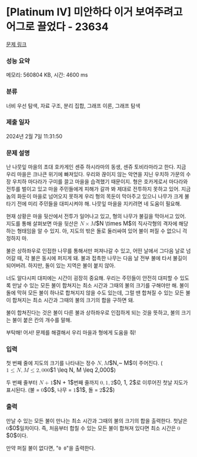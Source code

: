 # [Platinum IV] 미안하다 이거 보여주려고 어그로 끌었다 - 23634 

[문제 링크](https://www.acmicpc.net/problem/23634) 

### 성능 요약

메모리: 560804 KB, 시간: 4600 ms

### 분류

너비 우선 탐색, 자료 구조, 분리 집합, 그래프 이론, 그래프 탐색

### 제출 일자

2024년 2월 7일 11:31:50

### 문제 설명

<p>난 나뭇잎 마을의 초대 호카게인 센쥬 하시라마의 동생, 센쥬 토비라마라고 한다. 지금 우리 마을은 크나큰 위기에 빠져있다. 우리와 끊이지 않는 악연을 지닌 우치하 가문의 수장 우치하 마다라가 구미를 끌고 마을을 습격했기 때문이지. 형은 호카게로서 마다라와 전투를 벌이고 있고 마을 주민들에게 피해가 갈까 봐 제대로 전투하지 못하고 있어. 지금 놈의 화둔이 마을로 넘어오지 못하게 우리 형의 목둔이 막아주고 있으니 나무가 크게 불타기 전에 미리 주민들을 대피시켜야 해. 나뭇잎 마을을 지키려면 네 도움이 필요해. </p>

<p>현재 상황은 마을 뒷산에서 전투가 일어나고 있고, 형의 나무가 불길을 막아서고 있어. 지도를 통해 살펴보면 마을 뒷산은 <mjx-container class="MathJax" jax="CHTML" style="font-size: 109%; position: relative;"><mjx-math class="MJX-TEX" aria-hidden="true"><mjx-mi class="mjx-i"><mjx-c class="mjx-c1D441 TEX-I"></mjx-c></mjx-mi><mjx-mo class="mjx-n" space="3"><mjx-c class="mjx-cD7"></mjx-c></mjx-mo><mjx-mi class="mjx-i" space="3"><mjx-c class="mjx-c1D440 TEX-I"></mjx-c></mjx-mi></mjx-math><mjx-assistive-mml unselectable="on" display="inline"><math xmlns="http://www.w3.org/1998/Math/MathML"><mi>N</mi><mo>×</mo><mi>M</mi></math></mjx-assistive-mml><span aria-hidden="true" class="no-mathjax mjx-copytext">$N \times M$</span></mjx-container>의 직사각형의 격자에 해당하는 형태임을 알 수 있지. 아, 지도의 밖은 돌로 둘러싸여 있어 불이 퍼질 수 없으니 걱정하지 마.</p>

<p>불은 상하좌우로 인접한 나무를 통해서만 퍼져나갈 수 있고, 어떤 날에서 그다음 날로 넘어갈 때, 각 불은 동시에 퍼지게 돼. 불과 접촉한 나무는 다음 날 전부 불에 타서 불길이 되어버려. 하지만, 돌이 있는 지역은 불이 붙지 않아. </p>

<p>너도 알다시피 대피에는 시간이 굉장히 중요해. 우리는 주민들이 안전히 대피할 수 있도록 만날 수 있는 모든 불이 합쳐지는 최소 시간과 그때의 불의 크기를 구해야만 해. 불이 돌에 막혀 모든 불이 하나로 합쳐지지 않을 수도 있는데, 그럴 땐 합쳐질 수 있는 모든 불이 합쳐지는 최소 시간과 그때의 불의 크기의 합을 구하면 돼.</p>

<p>불이 합쳐진다는 것은 불이 다른 불과 상하좌우로 인접하게 되는 것을 뜻하고, 불의 크기는 불이 붙은 칸의 개수를 말해.</p>

<p>부탁해! 어서! 문제를 해결해서 우리 마을과 형에게 도움을 줘!</p>

### 입력 

 <p>첫 번째 줄에 지도의 크기를 나타내는 정수 <mjx-container class="MathJax" jax="CHTML" style="font-size: 109%; position: relative;"><mjx-math class="MJX-TEX" aria-hidden="true"><mjx-mi class="mjx-i"><mjx-c class="mjx-c1D441 TEX-I"></mjx-c></mjx-mi><mjx-mo class="mjx-n"><mjx-c class="mjx-c2C"></mjx-c></mjx-mo><mjx-mtext class="mjx-n" space="2"><mjx-c class="mjx-cA0"></mjx-c></mjx-mtext><mjx-mi class="mjx-i"><mjx-c class="mjx-c1D440 TEX-I"></mjx-c></mjx-mi></mjx-math><mjx-assistive-mml unselectable="on" display="inline"><math xmlns="http://www.w3.org/1998/Math/MathML"><mi>N</mi><mo>,</mo><mtext> </mtext><mi>M</mi></math></mjx-assistive-mml><span aria-hidden="true" class="no-mathjax mjx-copytext">$N,~ M$</span></mjx-container>이 주어진다. (<mjx-container class="MathJax" jax="CHTML" style="font-size: 109%; position: relative;"><mjx-math class="MJX-TEX" aria-hidden="true"><mjx-mn class="mjx-n"><mjx-c class="mjx-c31"></mjx-c></mjx-mn><mjx-mo class="mjx-n" space="4"><mjx-c class="mjx-c2264"></mjx-c></mjx-mo><mjx-mi class="mjx-i" space="4"><mjx-c class="mjx-c1D441 TEX-I"></mjx-c></mjx-mi><mjx-mo class="mjx-n"><mjx-c class="mjx-c2C"></mjx-c></mjx-mo><mjx-mi class="mjx-i" space="2"><mjx-c class="mjx-c1D440 TEX-I"></mjx-c></mjx-mi><mjx-mo class="mjx-n" space="4"><mjx-c class="mjx-c2264"></mjx-c></mjx-mo><mjx-mn class="mjx-n" space="4"><mjx-c class="mjx-c32"></mjx-c></mjx-mn><mjx-mo class="mjx-n"><mjx-c class="mjx-c2C"></mjx-c></mjx-mo><mjx-mn class="mjx-n" space="2"><mjx-c class="mjx-c30"></mjx-c><mjx-c class="mjx-c30"></mjx-c><mjx-c class="mjx-c30"></mjx-c></mjx-mn></mjx-math><mjx-assistive-mml unselectable="on" display="inline"><math xmlns="http://www.w3.org/1998/Math/MathML"><mn>1</mn><mo>≤</mo><mi>N</mi><mo>,</mo><mi>M</mi><mo>≤</mo><mn>2</mn><mo>,</mo><mn>000</mn></math></mjx-assistive-mml><span aria-hidden="true" class="no-mathjax mjx-copytext">$1 \leq N, M \leq 2,000$</span></mjx-container>)</p>

<p>두 번째 줄부터 <mjx-container class="MathJax" jax="CHTML" style="font-size: 109%; position: relative;"><mjx-math class="MJX-TEX" aria-hidden="true"><mjx-mi class="mjx-i"><mjx-c class="mjx-c1D441 TEX-I"></mjx-c></mjx-mi><mjx-mo class="mjx-n" space="3"><mjx-c class="mjx-c2B"></mjx-c></mjx-mo><mjx-mn class="mjx-n" space="3"><mjx-c class="mjx-c31"></mjx-c></mjx-mn></mjx-math><mjx-assistive-mml unselectable="on" display="inline"><math xmlns="http://www.w3.org/1998/Math/MathML"><mi>N</mi><mo>+</mo><mn>1</mn></math></mjx-assistive-mml><span aria-hidden="true" class="no-mathjax mjx-copytext">$N + 1$</span></mjx-container>번째 줄까지 <mjx-container class="MathJax" jax="CHTML" style="font-size: 109%; position: relative;"><mjx-math class="MJX-TEX" aria-hidden="true"><mjx-mn class="mjx-n"><mjx-c class="mjx-c30"></mjx-c></mjx-mn><mjx-mo class="mjx-n"><mjx-c class="mjx-c2C"></mjx-c></mjx-mo><mjx-mn class="mjx-n" space="2"><mjx-c class="mjx-c31"></mjx-c></mjx-mn><mjx-mo class="mjx-n"><mjx-c class="mjx-c2C"></mjx-c></mjx-mo><mjx-mn class="mjx-n" space="2"><mjx-c class="mjx-c32"></mjx-c></mjx-mn></mjx-math><mjx-assistive-mml unselectable="on" display="inline"><math xmlns="http://www.w3.org/1998/Math/MathML"><mn>0</mn><mo>,</mo><mn>1</mn><mo>,</mo><mn>2</mn></math></mjx-assistive-mml><span aria-hidden="true" class="no-mathjax mjx-copytext">$0, 1, 2$</span></mjx-container>로 이루어진 첫날 지도가 표시된다. (불 = <mjx-container class="MathJax" jax="CHTML" style="font-size: 109%; position: relative;"><mjx-math class="MJX-TEX" aria-hidden="true"><mjx-mn class="mjx-n"><mjx-c class="mjx-c30"></mjx-c></mjx-mn></mjx-math><mjx-assistive-mml unselectable="on" display="inline"><math xmlns="http://www.w3.org/1998/Math/MathML"><mn>0</mn></math></mjx-assistive-mml><span aria-hidden="true" class="no-mathjax mjx-copytext">$0$</span></mjx-container>, 나무 = <mjx-container class="MathJax" jax="CHTML" style="font-size: 109%; position: relative;"><mjx-math class="MJX-TEX" aria-hidden="true"><mjx-mn class="mjx-n"><mjx-c class="mjx-c31"></mjx-c></mjx-mn></mjx-math><mjx-assistive-mml unselectable="on" display="inline"><math xmlns="http://www.w3.org/1998/Math/MathML"><mn>1</mn></math></mjx-assistive-mml><span aria-hidden="true" class="no-mathjax mjx-copytext">$1$</span></mjx-container>, 돌 = <mjx-container class="MathJax" jax="CHTML" style="font-size: 109%; position: relative;"><mjx-math class="MJX-TEX" aria-hidden="true"><mjx-mn class="mjx-n"><mjx-c class="mjx-c32"></mjx-c></mjx-mn></mjx-math><mjx-assistive-mml unselectable="on" display="inline"><math xmlns="http://www.w3.org/1998/Math/MathML"><mn>2</mn></math></mjx-assistive-mml><span aria-hidden="true" class="no-mathjax mjx-copytext">$2$</span></mjx-container>)</p>

### 출력 

 <p>만날 수 있는 모든 불이 만나는 최소 시간과 그때의 불의 크기의 합을 출력한다. 첫날은 <mjx-container class="MathJax" jax="CHTML" style="font-size: 109%; position: relative;"><mjx-math class="MJX-TEX" aria-hidden="true"><mjx-mn class="mjx-n"><mjx-c class="mjx-c30"></mjx-c></mjx-mn></mjx-math><mjx-assistive-mml unselectable="on" display="inline"><math xmlns="http://www.w3.org/1998/Math/MathML"><mn>0</mn></math></mjx-assistive-mml><span aria-hidden="true" class="no-mathjax mjx-copytext">$0$</span></mjx-container>일차이다. 즉, 처음부터 합칠 수 있는 모든 불이 합쳐져 있다면 최소 시간은 <mjx-container class="MathJax" jax="CHTML" style="font-size: 109%; position: relative;"><mjx-math class="MJX-TEX" aria-hidden="true"><mjx-mn class="mjx-n"><mjx-c class="mjx-c30"></mjx-c></mjx-mn></mjx-math><mjx-assistive-mml unselectable="on" display="inline"><math xmlns="http://www.w3.org/1998/Math/MathML"><mn>0</mn></math></mjx-assistive-mml><span aria-hidden="true" class="no-mathjax mjx-copytext">$0$</span></mjx-container>이다.</p>

<p>만약 퍼질 불이 없다면, "<code>0 0</code>"을 출력한다.</p>

